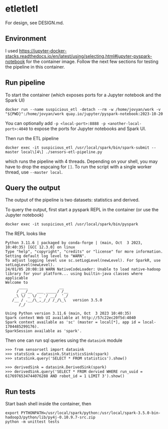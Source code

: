 # etletletl
For design, see DESIGN.md. 

## Environment
I used https://jupyter-docker-stacks.readthedocs.io/en/latest/using/selecting.html#jupyter-pyspark-notebook for the container image.
Follow the next few sections for testing the pipeline in this container.

## Run pipeline
To start the container (which exposes ports for a Jupyter notebook and the Spark UI)
```
docker run --name suspicious_etl -detach --rm -w /home/jovyan/work -v "${PWD}":/home/jovyan/work quay.io/jupyter/pyspark-notebook:2023-10-20
```

You can optionally add `-p <local-port>:8888 -p <another-local-port>:4040` to expose the ports for Jupyter notebooks and Spark UI.

Then run the ETL pipeline
```
docker exec -it suspicious_etl /usr/local/spark/bin/spark-submit --master local\[4\] ./sensors-etl-pipeline.py
```
which runs the pipeline with 4 threads. Depending on your shell, you may have to drop the espcaing for `[]`.
To run the script with a single worker thread, use `--master local`.


## Query the output
The output of the pipeline is two datasets: statistics and derived.

To query the output, first start a pyspark REPL in the container (or use the Jupyter notebook)
```
docker exec -it suspicious_etl /usr/local/spark/bin/pyspark
```

The REPL looks like
```
Python 3.11.6 | packaged by conda-forge | (main, Oct  3 2023, 10:40:35) [GCC 12.3.0] on linux
Type "help", "copyright", "credits" or "license" for more information.
Setting default log level to "WARN".
To adjust logging level use sc.setLogLevel(newLevel). For SparkR, use setLogLevel(newLevel).
24/01/05 20:08:18 WARN NativeCodeLoader: Unable to load native-hadoop library for your platform... using builtin-java classes where applicable
Welcome to
      ____              __
     / __/__  ___ _____/ /__
    _\ \/ _ \/ _ `/ __/  '_/
   /__ / .__/\_,_/_/ /_/\_\   version 3.5.0
      /_/

Using Python version 3.11.6 (main, Oct  3 2023 10:40:35)
Spark context Web UI available at http://57c22ec20f5d:4040
Spark context available as 'sc' (master = local[*], app id = local-1704485299176).
SparkSession available as 'spark'.
```

Then one can run sql queries using the `datasink` module
```
>>> from sensorsetl import datasink
>>> statsSink = datasink.StatisticsSink(spark)
>>> statsSink.query('SELECT * FROM statistics').show()
```

```
>>> derivedSink = datasink.DerivedSink(spark)
>>> derivedSink.query('SELECT * FROM dervied WHERE run_uuid = 6176976534744076288 AND robot_id = 1 LIMIT 3').show()
```

## Run tests
Start bash shell inside the container, then
```
export PYTHONPATH=/usr/local/spark/python:/usr/local/spark-3.5.0-bin-hadoop3/python/lib/py4j-0.10.9.7-src.zip
python -m unittest tests
```
